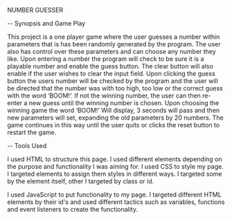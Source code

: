 NUMBER GUESSER

-- Synopsis and Game Play

This project is a one player game where the user guesses a number within parameters that is has been randomly generated by the program.  The user also has control over these parameters and can choose any number they like.  Upon entering a number the program will check to be sure it is a playable number and enable the guess button.  The clear button will also enable if the user wishes to clear the input field.  Upon clicking the guess button the users number will be checked by the program and the user will be directed that the number was with too high, too low or the correct guess with the word ‘BOOM!’.  If not the winning number, the user can then re-enter a new guess until the winning number is chosen.  Upon choosing the winning game the word ‘BOOM!’ Will display, 3 seconds will pass and then new parameters will set, expanding the old parameters by 20 numbers.  The game continues in this way until the user quits or clicks the reset button to restart the game.

-- Tools Used

I used HTML to structure this page.  I used different elements depending on the purpose and functionality I was aiming for.  I used CSS to style my page.  I targeted elements to assign them styles in different ways.  I targeted some by the element itself, other I targeted by class or id.

I used JavaScript to put functionality to my page.  I targeted different HTML elements by their id's and used different tactics such as variables, functions and event listeners to create the functionality.
